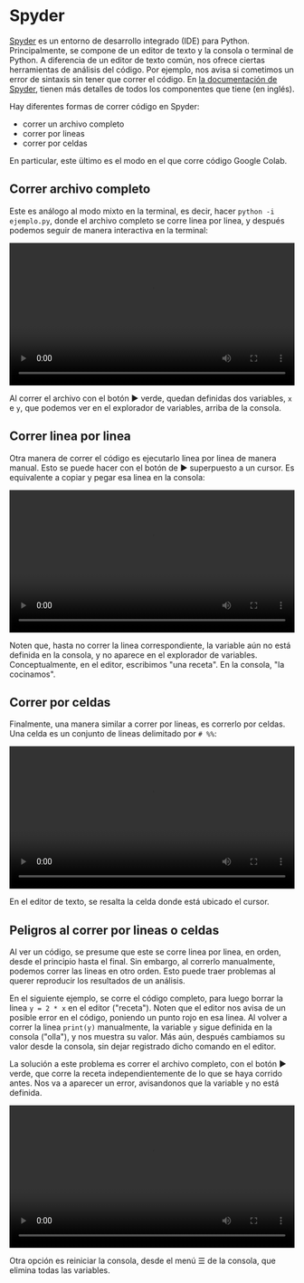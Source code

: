 # Spyder

[Spyder](https://www.spyder-ide.org)
es un entorno de desarrollo integrado (IDE)
para Python.
Principalmente,
se compone de un editor de texto
y la consola o terminal de Python.
A diferencia de un editor de texto común,
nos ofrece ciertas herramientas de análisis del código.
Por ejemplo,
nos avisa si cometimos un error de sintaxis
sin tener que correr el código.
En [la documentación de Spyder](https://docs.spyder-ide.org/current/quickstart.html),
tienen más detalles de todos los componentes que tiene (en inglés).

Hay diferentes formas de correr código en Spyder:

- correr un archivo completo
- correr por lineas
- correr por celdas

En particular,
este ültimo es el modo en el que corre código Google Colab.

## Correr archivo completo

Este es análogo al modo mixto en la terminal,
es decir, hacer `python -i ejemplo.py`,
donde el archivo completo se corre linea por linea,
y después podemos seguir de manera interactiva en la terminal:

<video width=100% controls>
  <source src="spyder/run_file.mov" type="video/mp4" />
</video>

Al correr el archivo con el botón ▶️ verde,
quedan definidas dos variables,
`x` e `y`,
que podemos ver en el explorador de variables,
arriba de la consola.

## Correr linea por linea

Otra manera de correr el código es
ejecutarlo linea por linea de manera manual.
Esto se puede hacer con el botón de ▶️ superpuesto a un cursor.
Es equivalente a copiar y pegar esa linea en la consola:

<video width=100% controls>
  <source src="spyder/run_line.mov" type="video/mp4" />
</video>

Noten que,
hasta no correr la linea correspondiente,
la variable aún no está definida en la consola,
y no aparece en el explorador de variables.
Conceptualmente,
en el editor, escribimos "una receta".
En la consola, "la cocinamos".

## Correr por celdas

Finalmente,
una manera similar a correr por lineas,
es correrlo por celdas.
Una celda es un conjunto de lineas delimitado por `# %%`:

<video width=100% controls>
  <source src="spyder/run_cell.mov" type="video/mp4" />
</video>

En el editor de texto,
se resalta la celda donde está ubicado el cursor.

## Peligros al correr por lineas o celdas

Al ver un código,
se presume que este se corre linea por linea,
en orden,
desde el principio hasta el final.
Sin embargo,
al correrlo manualmente,
podemos correr las lineas en otro orden.
Esto puede traer problemas
al querer reproducir los resultados de un análisis.

En el siguiente ejemplo,
se corre el código completo,
para luego borrar la linea `y = 2 * x` en el editor ("receta").
Noten que el editor nos avisa de un posible error en el código,
poniendo un punto rojo en esa linea.
Al volver a correr la linea `print(y)` manualmente,
la variable `y` sigue definida en la consola ("olla"),
y nos muestra su valor.
Más aún,
después cambiamos su valor desde la consola,
sin dejar registrado dicho comando en el editor.

La solución a este problema es correr el archivo completo,
con el botón ▶️ verde,
que corre la receta independientemente de lo que se haya corrido antes.
Nos va a aparecer un error,
avisandonos que la variable `y` no está definida.

<video width=100% controls>
  <source src="spyder/run_combined.mov" type="video/mp4" />
</video>

Otra opción es reiniciar la consola,
desde el menú ☰ de la consola,
que elimina todas las variables.
